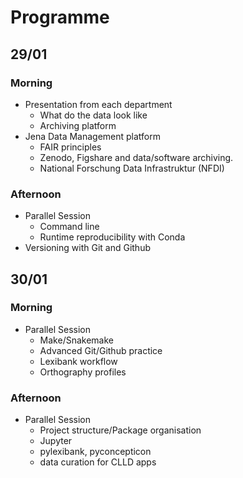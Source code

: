 # Programme

## 29/01

### Morning 

- Presentation from each department
    - What do the data look like
    - Archiving platform
- Jena Data Management platform
    - FAIR principles 
    - Zenodo, Figshare and data/software archiving.
    - National Forschung Data Infrastruktur (NFDI)


### Afternoon
- Parallel Session
    - Command line
    - Runtime reproducibility with Conda
- Versioning with Git and Github

## 30/01

### Morning 

- Parallel Session
    - Make/Snakemake
    - Advanced Git/Github practice 
    - Lexibank workflow
    - Orthography profiles


### Afternoon 

- Parallel Session
    - Project structure/Package organisation 
    - Jupyter
    - pylexibank, pyconcepticon
    - data curation for CLLD apps
